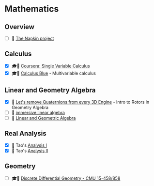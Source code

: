 # Mathematics

## Overview
- [ ] 📘 [The Napkin project](https://web.evanchen.cc/napkin.html)

## Calculus
- [x] 🎓🎥 [Coursera: Single Variable Calculus
](https://www.coursera.org/learn/discrete-calculus)
- [x] 🎓🎥 [Calculus Blue](https://www2.math.upenn.edu/~ghrist/BLUE.html) - Multivariable calculus

## Linear and Geometry Algebra
- [x] 🔗 [Let's remove Quaternions from every 3D Engine](https://marctenbosch.com/quaternions/) - Intro to Rotors in Geometry Algebra
- [ ] 📘 [immersive linear algebra](http://immersivemath.com/ila/index.html)
- [ ] 📘 [Linear and Geometric Algebra](http://www.faculty.luther.edu/~macdonal/laga/)

## Real Analysis
- [x] 📘 Tao's [Analysis I](https://www.amazon.com/Analysis-Third-Texts-Readings-Mathematics/dp/9380250649)
- [x] 📘 Tao's [Analysis II](https://www.amazon.com/Analysis-II-Third-Readings-Mathematics/dp/9380250657)

## Geometry
- [ ] 🎓🎥 [Discrete Differential Geometry - CMU 15-458/858](https://www.youtube.com/playlist?list=PL9_jI1bdZmz0hIrNCMQW1YmZysAiIYSSS)
